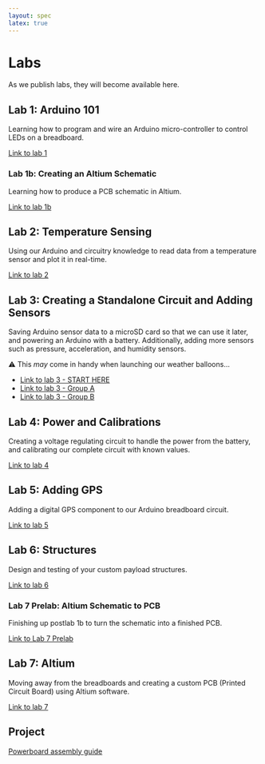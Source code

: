 ```yaml
---
layout: spec
latex: true
---
```


# Labs

As we publish labs, they will become available here.

## Lab 1: Arduino 101

Learning how to program and wire an Arduino micro-controller to control LEDs on a breadboard.

[Link to lab 1](/labs/lab-1)

### Lab 1b: Creating an Altium Schematic

Learning how to produce a PCB schematic in Altium.

[Link to lab 1b](/labs/lab-1b)

## Lab 2: Temperature Sensing

Using our Arduino and circuitry knowledge to read data from a temperature sensor and plot it in real-time.

[Link to lab 2](/labs/lab-2)

## Lab 3: Creating a Standalone Circuit and Adding Sensors

Saving Arduino sensor data to a microSD card so that we can use it later, and powering an Arduino with a battery. Additionally, adding more sensors such as pressure, acceleration, and humidity sensors.

:warning: This *may* come in handy when launching our weather balloons...

- [Link to lab 3 - START HERE](/labs/lab-3)
- [Link to lab 3 - Group A](/labs/lab-3GroupA)
- [Link to lab 3 - Group B](/labs/lab-3GroupB)

## Lab 4: Power and Calibrations

Creating a voltage regulating circuit to handle the power from the battery, and calibrating our complete circuit with known values.

[Link to lab 4](/labs/lab-4)

## Lab 5: Adding GPS

Adding a digital GPS component to our Arduino breadboard circuit.

[Link to lab 5](/labs/lab-5)

## Lab 6: Structures

Design and testing of your custom payload structures.

[Link to lab 6](/labs/lab-6)

### Lab 7 Prelab: Altium Schematic to PCB

Finishing up postlab 1b to turn the schematic into a finished PCB.


[Link to Lab 7 Prelab](/labs/lab-7-prelab)


## Lab 7: Altium

Moving away from the breadboards and creating a custom PCB (Printed Circuit Board) using Altium software.


[Link to lab 7](/labs/lab-7)

## Project
[Powerboard assembly guide](/project/power-board.md)